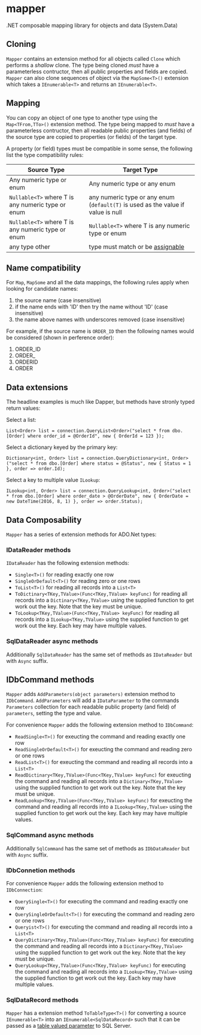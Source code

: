 # mapper
.NET composable mapping library for objects and data (System.Data)

## Cloning

`Mapper` contains an extension method for all objects called `Clone` which performs a *shallow* clone. The type being cloned *must* have a parameterless contructor, then all public properties and fields are copied.
`Mapper` can also clone sequences of object via the `MapSome<T>()` extension which takes a `IEnumerable<T>` and returns an `IEnumerable<T>`.

## Mapping

You can copy an object of one type to another type using the `Map<TFrom,TTo>()` extension method.  The type being mapped to *must* have a parameterless contructor, then all readable public properties (and fields) of the source type are copied to properties (or fields) of the target type.  

A property (or field) types must be compatible in some sense, the following list the type compatibility rules:

| Source Type                                       | Target Type                                                                                                              |
|---------------------------------------------------|--------------------------------------------------------------------------------------------------------------------------|
| Any numeric type or enum                          | Any numeric type or any enum                                                                                             |
| `Nullable<T>` where T is any numeric type or enum | any numeric type or any enum (`default(T)` is used as the value if value is null                                         |
| `Nullable<T>` where T is any numeric type or enum | `Nullable<T>` where T is any numeric type or enum                                                                        |
| any type other                                    | type must match or be [assignable](https://msdn.microsoft.com/en-us/library/system.type.isassignablefrom(v=vs.110).aspx) |

## Name compatibility

For `Map`, `MapSome` and all the data mappings, the following rules apply when looking for candidate names:
1. the source name (case insensitive)
2. if the name ends with 'ID' then try the name without 'ID'  (case insensitive)
3. the name above names with underscores removed  (case insensitive)

For example, if the source name is `ORDER_ID` then the following names would be considered (shown in perference order):
1. ORDER_ID
2. ORDER_
3. ORDERID
4. ORDER

## Data extensions

The headline examples is much like Dapper, but methods have stronly typed return values:

Select a list:
```
List<Order> list = connection.QueryList<Order>("select * from dbo.[Order] where order_id = @OrderId", new { OrderId = 123 });
```

Select a dictionary keyed by the primary key:
```
Dictionary<int, Order> list = connection.QueryDictionary<int, Order>("select * from dbo.[Order] where status = @Status", new { Status = 1 }, order => order.Id);
```

Select a key to multiple value `ILookup`:
```
ILookup<int, Order> list = connection.QueryLookup<int, Order>("select * from dbo.[Order] where order_date > @OrderDate", new { OrderDate = new DateTime(2016, 8, 1) }, order => order.Status);
```

## Data Composability

`Mapper` has a series of extension methods for ADO.Net types:

### IDataReader methods
`IDataReader` has the following extension methods:
* `Single<T>()` for reading exactly one row
* `SingleOrDefault<T>()` for reading zero or one rows
* `ToList<T>()` for reading all records into a `List<T>`
* `ToDictinary<TKey,TValue>(Func<TKey,TValue> keyFunc)` for reading all records into a `Dictinary<TKey,TValue>` using the supplied function to get work out the key.  Note that the key must be unique.
* `ToLookup<TKey,TValue>(Func<TKey,TValue> keyFunc)` for reading all records into a `ILookup<TKey,TValue>` using the supplied function to get work out the key.  Each key may have multiple values.

### SqlDataReader async methods

Additionally `SqlDataReader` has the same set of methods as `IDataReader` but with `Async` suffix.

## IDbCommand methods

`Mapper` adds `AddParameters(object parameters)` extension method to `IDbCommand`. `AddParameters` will add a `IDataParameter` to the commands `Parameters` collection for each readable public property (and field) of `parameters`, setting the type and value.

For convenience `Mapper` adds the following extension method to `IDbCommand`:
* `ReadSingle<T>()` for exeucting the command and reading exactly one row
* `ReadSingleOrDefault<T>()` for exeucting the command and reading zero or one rows
* `ReadList<T>()` for exeucting the command and reading all records into a `List<T>`
* `ReadDictinary<TKey,TValue>(Func<TKey,TValue> keyFunc)` for exeucting the command and reading all records into a `Dictinary<TKey,TValue>` using the supplied function to get work out the key.  Note that the key must be unique.
* `ReadLookup<TKey,TValue>(Func<TKey,TValue> keyFunc)` for exeucting the command and reading all records into a `ILookup<TKey,TValue>` using the supplied function to get work out the key.  Each key may have multiple values.

### SqlCommand async methods

Additionally `SqlCommand` has the same set of methods as `IDbDataReader` but with `Async` suffix.

### IDbConnetion methods

For convenience `Mapper` adds the following extension method to `IDbConnection`:
* `QuerySingle<T>()` for executing the command and reading exactly one row
* `QuerySingleOrDefault<T>()` for executing the command and reading zero or one rows
* `Queryist<T>()` for executing the command and reading all records into a `List<T>`
* `QueryDictinary<TKey,TValue>(Func<TKey,TValue> keyFunc)` for executing the command and reading all records into a `Dictinary<TKey,TValue>` using the supplied function to get work out the key.  Note that the key must be unique.
* `QueryLookup<TKey,TValue>(Func<TKey,TValue> keyFunc)` for executing the command and reading all records into a `ILookup<TKey,TValue>` using the supplied function to get work out the key.  Each key may have multiple values.

### SqlDataRecord methods

`Mapper` has a extension method `ToTableType<T>()` for converting a source `IEnumerable<T>` into an `IEnumerable<SqlDataRecord>` such that it can be passed as a [table valued parameter](https://msdn.microsoft.com/en-us/library/bb675163(v=vs.110).aspx) to SQL Server.
